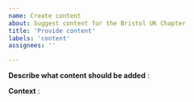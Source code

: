 ```yaml
---
name: Create content
about: Suggest content for the Bristol UK Chapter
title: 'Provide content'
labels: 'content'
assignees: ''

---
```


**Describe what content should be added** :  
<!-- Describe below what content should be added -->

**Context** :  
<!-- Add below any other context or screenshots about this change request -->
